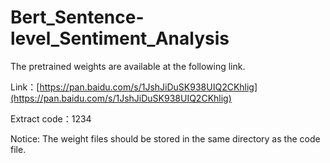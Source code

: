 # Bert_Sentence-level_Sentiment_Analysis

The pretrained weights are available at the following link. 

Link：[https://pan.baidu.com/s/1JshJiDuSK938UIQ2CKhlig](https://pan.baidu.com/s/1JshJiDuSK938UIQ2CKhlig) 

Extract code：1234

Notice: The weight files should be stored in the same directory as the code file.
